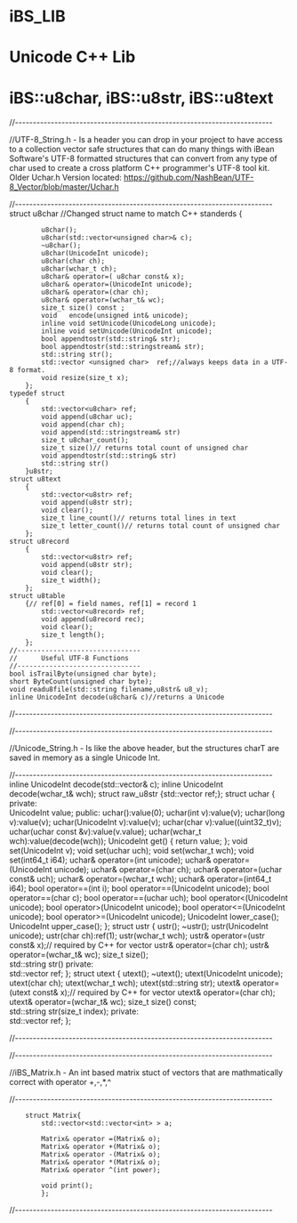 # iBS_LIB
# Unicode C++ Lib
# iBS::u8char, iBS::u8str, iBS::u8text
//------------------------------------------------------------------------

//UTF-8_String.h - Is a header you can drop in your project to have access to a collection vector safe structures that can do many things with iBean Software's UTF-8 formatted structures that can convert from any type of char used to create a cross platform C++ programmer's UTF-8 tool kit. 
Older Uchar.h Version located: https://github.com/NashBean/UTF-8_Vector/blob/master/Uchar.h

//------------------------------------------------------------------------
    struct  u8char  //Changed struct name to match C++ standerds
        {     

            u8char();
            u8char(std::vector<unsigned char>& c);
            ~u8char();
            u8char(UnicodeInt unicode);
            u8char(char ch);
            u8char(wchar_t ch);
            u8char& operator=( u8char const& x);
            u8char& operator=(UnicodeInt unicode);
            u8char& operator=(char ch);
            u8char& operator=(wchar_t& wc);
            size_t size() const ;
            void   encode(unsigned int& unicode); 
            inline void setUnicode(UnicodeLong unicode);
            inline void setUnicode(UnicodeInt unicode);
            bool appendtostr(std::string& str);
            bool appendtostr(std::stringstream& str);
            std::string str();
            std::vector <unsigned char>  ref;//always keeps data in a UTF-8 format.
            void resize(size_t x);
        };
    typedef struct 
        {
            std::vector<u8char> ref;
            void append(u8char uc);
            void append(char ch);
            void append(std::stringstream& str)
            size_t u8char_count();
            size_t size()// returns total count of unsigned char
            void appendtostr(std::string& str)
            std::string str()
        }u8str;
    struct u8text
        {
            std::vector<u8str> ref;
            void append(u8str str);
            void clear();
            size_t line_count()// returns total lines in text
            size_t letter_count()// returns total count of unsigned char
        };
    struct u8record
        {
            std::vector<u8str> ref;
            void append(u8str str);
            void clear();
            size_t width();
        };
    struct u8table
        {// ref[0] = field names, ref[1] = record 1
            std::vector<u8record> ref;
            void append(u8record rec);
            void clear();
            size_t length();
        };
    //-------------------------------
    //      Useful UTF-8 Functions
    //-------------------------------
    bool isTrailByte(unsigned char byte);
    short ByteCount(unsigned char byte);
    void readu8file(std::string filename,u8str& u8_v);    
    inline UnicodeInt decode(u8char& c)//returns a Unicode
//------------------------------------------------------------------------

//------------------------------------------------------------------------

//Unicode_String.h - Is like the above header, but the structures charT are saved in memory as a single Unicode Int.

//------------------------------------------------------------------------
    inline UnicodeInt decode(std::vector<char>& c);
    inline UnicodeInt decode(wchar_t& wch);
    struct raw_u8str {std::vector <unsigned char> ref;};
    struct uchar
        {
        private:    
            UnicodeInt value;
        public:
            uchar():value(0); 
            uchar(int v):value(v); 
            uchar(long v):value(v); 
            uchar(UnicodeInt v):value(v); 
            uchar(char v):value((uint32_t)v);
            uchar(uchar const &v):value(v.value); 
            uchar(wchar_t wch):value(decode(wch)); 
            UnicodeInt get() { return value; };
            void set(UnicodeInt v);
            void set(uchar uch);
            void set(wchar_t wch);
            void set(int64_t i64);
            uchar& operator=(int unicode);
            uchar& operator=(UnicodeInt unicode);
            uchar& operator=(char ch);
            uchar& operator=(uchar const& uch);
            uchar& operator=(wchar_t wch);
            uchar& operator=(int64_t i64);
            bool operator==(int i);
            bool operator==(UnicodeInt unicode);
            bool operator==(char c);
            bool operator==(uchar uch);
            bool operator<(UnicodeInt unicode);
            bool operator>(UnicodeInt unicode);
            bool operator<=(UnicodeInt unicode);
            bool operator>=(UnicodeInt unicode);
            UnicodeInt lower_case();
            UnicodeInt upper_case();
        };
    struct ustr
        {
            ustr();
            ~ustr();
            ustr(UnicodeInt unicode);
            ustr(char ch):ref(1);
            ustr(wchar_t wch);
            ustr& operator=(ustr const& x);// required by C++ for vector
            ustr& operator=(char ch);
            ustr& operator=(wchar_t& wc);
            size_t size();    
            std::string str()
        private:    
            std::vector<uchar> ref;
        };
    struct utext
        {
            utext();
            ~utext();
            utext(UnicodeInt unicode);
            utext(char ch);
            utext(wchar_t wch);
            utext(std::string str); 
            utext& operator=(utext const& x);// required by C++ for vector
            utext& operator=(char ch);
            utext& operator=(wchar_t& wc);
            size_t size() const;    
            std::string str(size_t index);
        private:    
            std::vector<ustr> ref;
        };

//------------------------------------------------------------------------


//------------------------------------------------------------------------

//iBS_Matrix.h - An int based matrix stuct of vectors that are mathmatically correct with operator +,-,*,^

//------------------------------------------------------------------------

        struct Matrix{
            std::vector<std::vector<int> > a; 

            Matrix& operator =(Matrix& o);
            Matrix& operator +(Matrix& o);
            Matrix& operator -(Matrix& o);
            Matrix& operator *(Matrix& o);
            Matrix& operator ^(int power);
            
            void print();
            };
//------------------------------------------------------------------------
